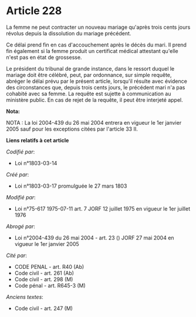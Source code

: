 # Article 228

La femme ne peut contracter un nouveau mariage qu'après trois cents jours révolus depuis la dissolution du mariage précédent.

Ce délai prend fin en cas d'accouchement après le décès du mari. Il prend fin également si la femme produit un certificat
médical attestant qu'elle n'est pas en état de grossesse.

Le président du tribunal de grande instance, dans le ressort duquel le mariage doit être célébré, peut, par ordonnance, sur
simple requête, abréger le délai prévu par le présent article, lorsqu'il résulte avec évidence des circonstances que, depuis
trois cents jours, le précédent mari n'a pas cohabité avec sa femme. La requête est sujette à communication au ministère
public. En cas de rejet de la requête, il peut être interjeté appel.

**Nota:**

NOTA : La loi 2004-439 du 26 mai 2004 entrera en vigueur le 1er janvier 2005 sauf pour les exceptions citées par l'article 33
II.

**Liens relatifs à cet article**

_Codifié par_:

  - Loi n°1803-03-14

_Créé par_:

  - Loi n°1803-03-17 promulguée le 27 mars 1803

_Modifié par_:

  - Loi n°75-617 1975-07-11 art. 7 JORF 12 juillet 1975 en vigueur le 1er juillet 1976

_Abrogé par_:

  - Loi n°2004-439 du 26 mai 2004 - art. 23 () JORF 27 mai 2004 en vigueur le 1er janvier 2005

_Cité par_:

  - CODE PENAL - art. R40 (Ab)
  - Code civil - art. 261 (Ab)
  - Code civil - art. 298 (M)
  - Code pénal - art. R645-3 (M)

_Anciens textes_:

  - Code civil - art. 247 (M)
